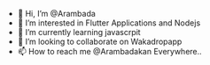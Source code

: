 - 👋 Hi, I’m @Arambada
- 👀 I’m interested in Flutter Applications and Nodejs 
- 🌱 I’m currently learning javascrpit
- 💞️ I’m looking to collaborate on Wakadropapp 
- 📫 How to reach me @Arambadakan Everywhere..

<!---
Arambadakan/Arambadakan is a ✨ special ✨ repository because its `README.md` (this file) appears on your GitHub profile.
You can click the Preview link to take a look at your changes.
--->
